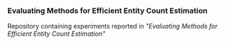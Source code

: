 ### Evaluating Methods for Efficient Entity Count Estimation
Repository containing experiments reported in *"Evaluating Methods for Efficient Entity Count Estimation"*
